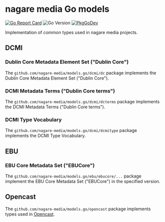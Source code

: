 # nagare media Go models

[![Go Report Card](https://goreportcard.com/badge/github.com/nagare-media/models.go?style=flat-square)](https://goreportcard.com/report/github.com/nagare-media/models.go)
![Go Version](https://img.shields.io/badge/go%20version-%3E=1.19-61CFDD.svg?style=flat-square)
[![PkgGoDev](https://pkg.go.dev/badge/mod/github.com/nagare-media/models.go)](https://pkg.go.dev/github.com/nagare-media/models.go)

Implementation of common types used in nagare media projects.

## DCMI

### Dublin Core Metadata Element Set ("Dublin Core")

The `github.com/nagare-media/models.go/dcmi/dc` package implements the Dublin Core Metadata Element Set ("Dublin Core").

### DCMI Metadata Terms ("Dublin Core terms")

The `github.com/nagare-media/models.go/dcmi/dcterms` package implements the DCMI Metadata Terms ("Dublin Core terms").

### DCMI Type Vocabulary

The `github.com/nagare-media/models.go/dcmi/dcmitype` package implements the DCMI Type Vocabulary.

## EBU

### EBU Core Metadata Set ("EBUCore")

The `github.com/nagare-media/models.go/ebu/ebucore/...` package implement the EBU Core Metadata Set ("EBUCore") in the
specified version.

## Opencast

The `github.com/nagare-media/models.go/opencast` package implements types used in [Opencast](https://opencast.org/).
